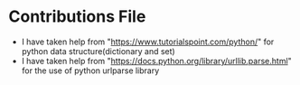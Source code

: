 # Contributions File
- I have taken help from "https://www.tutorialspoint.com/python/" for python data structure(dictionary and set)
- I have taken help from "https://docs.python.org/library/urllib.parse.html" for the use of python urlparse library
